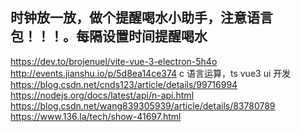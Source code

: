 ## 时钟放一放，做个提醒喝水小助手，注意语言包！！！。每隔设置时间提醒喝水
https://dev.to/brojenuel/vite-vue-3-electron-5h4o
http://events.jianshu.io/p/5d8ea14ce374
c 语言运算，ts vue3 ui 开发 https://blog.csdn.net/cnds123/article/details/99716994 https://nodejs.org/docs/latest/api/n-api.html https://blog.csdn.net/wang839305939/article/details/83780789 https://www.136.la/tech/show-41697.html
